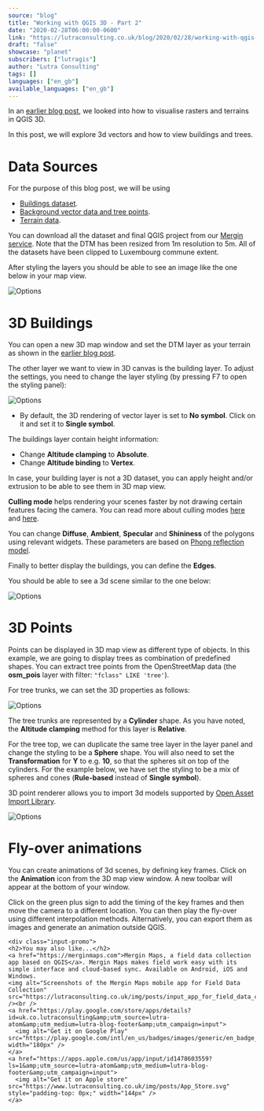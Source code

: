 ```yaml
---
source: "blog"
title: "Working with QGIS 3D - Part 2"
date: "2020-02-28T06:00:00-0600"
link: "https://lutraconsulting.co.uk/blog/2020/02/28/working-with-qgis-3d-part-2/"
draft: "false"
showcase: "planet"
subscribers: ["lutragis"]
author: "Lutra Consulting"
tags: []
languages: ["en_gb"]
available_languages: ["en_gb"]
---
```


<p>In an <a href="https://www.lutraconsulting.co.uk/blog/2018/03/01/working-with-qgis-3d-part-1/">earlier blog post</a>, we looked into how to visualise rasters and terrains in QGIS 3D.</p>

<p>In this post, we will explore 3d vectors and how to view buildings and trees.</p>

<!-- more -->

<h1 id="data-sources">Data Sources</h1>

<p>For the purpose of this blog post, we will be using</p>

<ul>
  <li><a href="https://data.public.lu/en/datasets/5cecd25a4384b06ad27e5c58/">Buildings dataset</a>.</li>
  <li><a href="https://download.geofabrik.de/europe/luxembourg.html">Background vector data and tree points</a>.</li>
  <li><a href="https://download.data.public.lu/resources/ANA_LUREF_NGL_DTM.zip">Terrain data</a>.</li>
</ul>

<p>You can download all the dataset and final QGIS project from our <a href="https://merginmaps.com/projects/saber/luxembourg/tree">Mergin service</a>. Note that the DTM has been resized from 1m resolution to 5m. All of the datasets have been clipped to Luxembourg commune extent.</p>

<p>After styling the layers you should be able to see an image like the one below in your map view.</p>

<p><img alt="Options" src="https://www.lutraconsulting.co.uk/img/posts/buildings_3d_image1.png" /></p>

<h1 id="3d-buildings">3D Buildings</h1>

<p>You can open a new 3D map window and set the DTM layer as your terrain as shown in the <a href="https://www.lutraconsulting.co.uk/blog/2018/03/01/working-with-qgis-3d-part-1/">earlier blog post</a>.</p>

<p>The other layer we want to view in 3D canvas is the building layer. To adjust the settings, you need to change the layer styling (by pressing F7 to open the styling panel):</p>

<p><img alt="Options" src="https://www.lutraconsulting.co.uk/img/posts/buildings_3d_image2.png" /></p>

<ul>
  <li>By default, the 3D rendering of vector layer is set to <strong>No symbol</strong>. Click on it and set it to <strong>Single symbol</strong>.</li>
</ul>

<p>The buildings layer contain height information:</p>

<ul>
  <li>Change <strong>Altitude clamping</strong> to <strong>Absolute</strong>.</li>
  <li>Change <strong>Altitude binding</strong> to <strong>Vertex</strong>.</li>
</ul>

<p>In case, your building layer is not a 3D dataset, you can apply height and/or extrusion to be able to see them in 3D map view.</p>

<p><strong>Culling mode</strong> helps rendering your scenes faster by not drawing certain features facing the camera. You can read more about culling modes <a href="https://learnopengl.com/Advanced-OpenGL/Face-culling">here</a> and <a href="https://en.wikipedia.org/wiki/Back-face_culling">here</a>.</p>

<p>You can change <strong>Diffuse</strong>, <strong>Ambient</strong>, <strong>Specular</strong> and <strong>Shininess</strong> of the polygons using relevant widgets. These parameters are based on <a href="https://en.wikipedia.org/wiki/Phong_reflection_model">Phong reflection model</a>.</p>

<p>Finally to better display the buildings, you can define the <strong>Edges</strong>.</p>

<p>You should be able to see a 3d scene similar to the one below:</p>

<p><img alt="Options" src="https://www.lutraconsulting.co.uk/img/posts/buildings_3d_image3.png" /></p>

<h1 id="3d-points">3D Points</h1>

<p>Points can be displayed in 3D map view as different type of objects. In this example, we are going to display trees as combination of predefined shapes. You can extract tree points from the OpenStreetMap data (the <strong>osm_pois</strong> layer with filter: <code class="highlighter-rouge">"fclass" LIKE 'tree'</code>).</p>

<p>For tree trunks, we can set the 3D properties as follows:</p>

<p><img alt="Options" src="https://www.lutraconsulting.co.uk/img/posts/buildings_3d_image4.png" /></p>

<p>The tree trunks are represented by a <strong>Cylinder</strong> shape. As you have noted, the <strong>Altitude clamping</strong> method for this layer is <strong>Relative</strong>.</p>

<p>For the tree top, we can duplicate the same tree layer in the layer panel and change the styling to be a <strong>Sphere</strong> shape. You will also need to set the <strong>Transformation</strong> for <strong>Y</strong> to e.g. <strong>10</strong>, so that the spheres sit on top of the cylinders. For the example below, we have set the styling to be a mix of spheres and cones (<strong>Rule-based</strong> instead of <strong>Single symbol</strong>).</p>

<p>3D point renderer allows you to import 3d models supported by <a href="https://en.wikipedia.org/wiki/Open_Asset_Import_Library">Open Asset Import Library</a>.</p>

<p><img alt="Options" src="https://www.lutraconsulting.co.uk/img/posts/buildings_3d_image5.png" /></p>

<h1 id="fly-over-animations">Fly-over animations</h1>

<p>You can create animations of 3d scenes, by defining key frames. Click on the <strong>Animation</strong> icon from the 3D map view window. A new toolbar will appear at the bottom of your window.</p>

<p>Click on the green plus sign to add the timing of the key frames and then move the camera to a different location. You can then play the fly-over using different interpolation methods. Alternatively, you can export them as images and generate an animation outside QGIS.</p>

    <div class="input-promo">
    <h2>You may also like...</h2>
    <a href="https://merginmaps.com">Mergin Maps, a field data collection app based on QGIS</a>. Mergin Maps makes field work easy with its simple interface and cloud-based sync. Available on Android, iOS and Windows.
    <img alt="Screenshots of the Mergin Maps mobile app for Field Data Collection" src="https://lutraconsulting.co.uk/img/posts/input_app_for_field_data_collection.jpg" /><br />
    <a href="https://play.google.com/store/apps/details?id=uk.co.lutraconsulting&amp;utm_source=lutra-atom&amp;utm_medium=lutra-blog-footer&amp;utm_campaign=input">
      <img alt="Get it on Google Play" src="https://play.google.com/intl/en_us/badges/images/generic/en_badge_web_generic.png" width="180px" />
    </a>
    <a href="https://apps.apple.com/us/app/input/id1478603559?ls=1&amp;utm_source=lutra-atom&amp;utm_medium=lutra-blog-footer&amp;utm_campaign=input">
      <img alt="Get it on Apple store" src="https://www.lutraconsulting.co.uk/img/posts/App_Store.svg" style="padding-top: 0px;" width="144px" />
    </a>
  </div>
